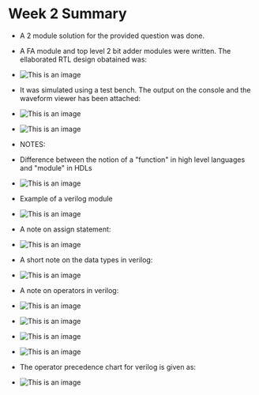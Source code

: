 # Week 2 Summary
* A 2 module solution for the provided question was done. 
* A FA module and top level 2 bit adder modules were written. The ellaborated RTL design obatained was:
* ![This is an image](/wk2rtl.PNG)

* It was simulated using a test bench. The output on the console and the waveform viewer has been attached:
* ![This is an image](/wk2out.PNG)

* ![This is an image](/wk2outwave.PNG) 

* NOTES:
* Difference between the notion of a "function" in high level languages and "module" in HDLs
* ![This is an image](/wk2_1.jpeg)
* Example of a verilog module
* ![This is an image](/wk2_2.jpeg)
* A note on assign statement:
* ![This is an image](/wk2_3.jpeg)
* A short note on the data types in verilog:
* ![This is an image](/wk2_4.jpeg) 
* A note on operators in verilog:
* ![This is an image](/wk2_5.jpeg)
* ![This is an image](/wk2_6.jpeg) 
* ![This is an image](/wk2_7.jpeg)
* ![This is an image](/wk2_8.jpeg) 
* The operator precedence chart for verilog is given as:
* ![This is an image](/wk2_9.jpeg)      
